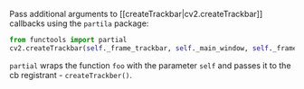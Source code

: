 Pass additional arguments to [[createTrackbar|cv2.createTrackbar]] callbacks using the `partila` package:
```python
from functools import partial
cv2.createTrackbar(self._frame_trackbar, self._main_window, self._frame_idx, self._total_frames, partial(foo, param=self))
```
`partial` wraps the function `foo` with the parameter `self` and passes it to the cb registrant - `createTrackber()`.
